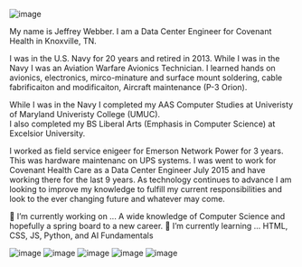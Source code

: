 ![image](https://github.com/user-attachments/assets/a4cbeda3-7410-4a05-a781-89c3d2e26c6b)

My name is Jeffrey Webber.   I am a Data Center Engineer for Covenant Health in Knoxville, TN.

I was in the U.S. Navy for 20 years and retired in 2013.  While I was in the Navy I was an Aviation Warfare Avionics Technician.
I learned hands on avionics, electronics, mirco-minature and surface mount soldering, cable fabrificaiton and modificaiton, Aircraft maintenance (P-3 Orion).

While I was in the Navy I completed my AAS Computer Studies at Univeristy of Maryland Univeristy College (UMUC).  
I also completed my BS Liberal Arts (Emphasis in Computer Science) at Excelsior University.

I worked as field service enigeer for Emerson Network Power for 3 years.   This was hardware maintenanc on UPS systems.
I was went to work for Covenant Health Care as a Data Center Engineer July 2015 and have working there for the last 9 years.
As technology continues to advance I am looking to improve my knowledge to fulfill my current responsibilities and look to the ever changing future and whatever may come. 

🔭 I’m currently working on ... A wide knowledge of Computer Science and hopefully a spring board to a new career.
🌱 I’m currently learning ... HTML, CSS, JS, Python, and AI Fundamentals


![image](https://github.com/user-attachments/assets/69916548-78bf-40d9-8b33-6d3020fa8d75)
![image](https://github.com/user-attachments/assets/e56913e5-741c-42e6-a9c8-622197e18b92)
![image](https://github.com/user-attachments/assets/14089a1b-51f0-4d09-945c-9bc858f7c33e)
![image](https://github.com/user-attachments/assets/f0867ff5-fa11-4734-9817-db9172a59cc2)
![image](https://github.com/user-attachments/assets/607fdab8-b550-473b-bc91-689b90303c05)



<!--
**jwebber4/jwebber4** is a ✨ _special_ ✨ repository because its `README.md` (this file) appears on your GitHub profile.

Here are some ideas to get you started:

- 🔭 I’m currently working on ...
- 🌱 I’m currently learning ...
- 👯 I’m looking to collaborate on ...
- 🤔 I’m looking for help with ...
- 💬 Ask me about ...
- 📫 How to reach me: ...
- 😄 Pronouns: ...
- ⚡ Fun fact: ...
-->
